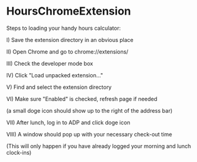 # HoursChromeExtension

Steps to loading your handy hours calculator:

I) Save the extension directory in an obvious place

II) Open Chrome and go to chrome://extensions/

III) Check the developer mode box

IV) Click "Load unpacked extension..."

V) Find and select the extension directory

VI) Make sure "Enabled" is checked, refresh page if needed 

(a small doge icon should show up to the right of the address bar)

VII) After lunch, log in to ADP and click doge icon

VIII) A window should pop up with your necessary check-out time

(This will only happen if you have already logged your morning and lunch clock-ins)
